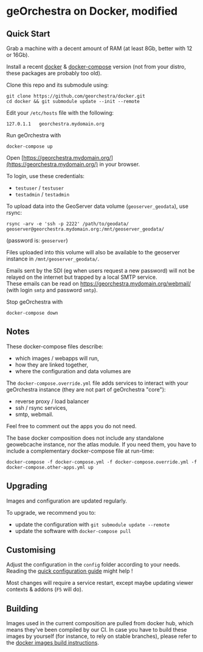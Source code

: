 # geOrchestra on Docker, modified

## Quick Start

Grab a machine with a decent amount of RAM (at least 8Gb, better with 12 or 16Gb).

Install a recent [docker](https://docs.docker.com/engine/installation/) & [docker-compose](https://docs.docker.com/compose/install/) version (not from your distro, these packages are probably too old).

Clone this repo and its submodule using:
```
git clone https://github.com/georchestra/docker.git
cd docker && git submodule update --init --remote
```

Edit your `/etc/hosts` file with the following:
```
127.0.1.1	georchestra.mydomain.org
```

Run geOrchestra with
```
docker-compose up
```

Open [https://georchestra.mydomain.org/](https://georchestra.mydomain.org/) in your browser.

To login, use these credentials:
 * `testuser` / `testuser`
 * `testadmin` / `testadmin`

To upload data into the GeoServer data volume (`geoserver_geodata`), use rsync:
```
rsync -arv -e 'ssh -p 2222' /path/to/geodata/ geoserver@georchestra.mydomain.org:/mnt/geoserver_geodata/
```
(password is: `geoserver`)

Files uploaded into this volume will also be available to the geoserver instance in `/mnt/geoserver_geodata/`.

Emails sent by the SDI (eg when users request a new password) will not be relayed on the internet but trapped by a local SMTP service.  
These emails can be read on https://georchestra.mydomain.org/webmail/ (with login `smtp` and password `smtp`).

Stop geOrchestra with
```
docker-compose down
```

## Notes

These docker-compose files describe:
 * which images / webapps will run,
 * how they are linked together,
 * where the configuration and data volumes are

The `docker-compose.override.yml` file adds services to interact with your geOrchestra instance (they are not part of geOrchestra "core"):
 * reverse proxy / load balancer
 * ssh / rsync services,
 * smtp, webmail.

Feel free to comment out the apps you do not need.

The base docker composition does not include any standalone geowebcache instance, nor the atlas module.
If you need them, you have to include a complementary docker-compose file at run-time:
```
docker-compose -f docker-compose.yml -f docker-compose.override.yml -f docker-compose.other-apps.yml up
```

## Upgrading

Images and configuration are updated regularly.

To upgrade, we recommend you to:
 * update the configuration with `git submodule update --remote`
 * update the software with `docker-compose pull`


## Customising

Adjust the configuration in the `config` folder according to your needs.
Reading the [quick configuration guide](https://github.com/georchestra/datadir/blob/docker-master/README.md) might help !

Most changes will require a service restart, except maybe updating viewer contexts & addons (`F5` will do).

## Building

Images used in the current composition are pulled from docker hub, which means they've been compiled by our CI.
In case you have to build these images by yourself (for instance, to rely on stable branches), please refer to the [docker images build instructions](https://github.com/georchestra/georchestra/blob/master/docker/README.md).
